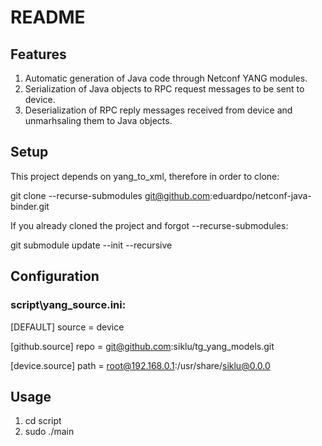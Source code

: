 # README #

## Features
1. Automatic generation of Java code through Netconf YANG modules.
2. Serialization of Java objects to RPC request messages to be sent to device.
3. Deserialization of RPC reply messages received from device and unmarhsaling them to Java objects.


## Setup ##
This project depends on yang_to_xml, therefore in order to clone:

git clone --recurse-submodules git@github.com:eduardpo/netconf-java-binder.git

If you already cloned the project and forgot --recurse-submodules:

git submodule update --init --recursive


## Configuration ##

### script\yang_source.ini: ###

[DEFAULT]
source = device

[github.source]
repo = git@github.com:siklu/tg_yang_models.git

[device.source]
path = root@192.168.0.1:/usr/share/siklu@0.0.0


## Usage ##
1. cd script
2. sudo ./main
